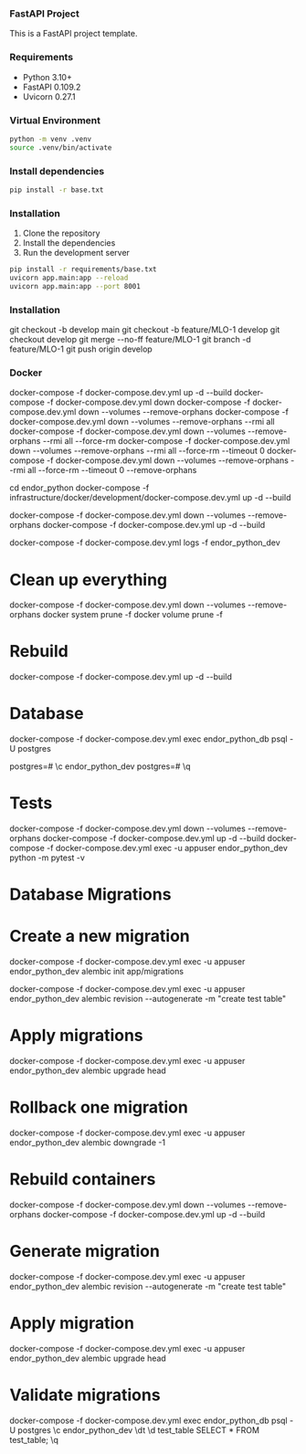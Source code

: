 ### FastAPI Project

This is a FastAPI project template. 

### Requirements

- Python 3.10+
- FastAPI 0.109.2
- Uvicorn 0.27.1


### Virtual Environment

```bash
python -m venv .venv
source .venv/bin/activate
```

### Install dependencies

```bash
pip install -r base.txt
```

### Installation

1. Clone the repository
2. Install the dependencies
3. Run the development server

```bash
pip install -r requirements/base.txt
uvicorn app.main:app --reload
uvicorn app.main:app --port 8001
```

### Installation

git checkout -b develop main
git checkout -b feature/MLO-1 develop
git checkout develop
git merge --no-ff feature/MLO-1
git branch -d feature/MLO-1
git push origin develop

### Docker
docker-compose -f docker-compose.dev.yml up -d --build
docker-compose -f docker-compose.dev.yml down
docker-compose -f docker-compose.dev.yml down --volumes --remove-orphans
docker-compose -f docker-compose.dev.yml down --volumes --remove-orphans --rmi all
docker-compose -f docker-compose.dev.yml down --volumes --remove-orphans --rmi all --force-rm
docker-compose -f docker-compose.dev.yml down --volumes --remove-orphans --rmi all --force-rm --timeout 0
docker-compose -f docker-compose.dev.yml down --volumes --remove-orphans --rmi all --force-rm --timeout 0 --remove-orphans

cd endor_python
docker-compose -f infrastructure/docker/development/docker-compose.dev.yml up -d --build

docker-compose -f docker-compose.dev.yml down --volumes --remove-orphans
docker-compose -f docker-compose.dev.yml up -d --build

docker-compose -f docker-compose.dev.yml logs -f endor_python_dev


# Clean up everything
docker-compose -f docker-compose.dev.yml down --volumes --remove-orphans
docker system prune -f
docker volume prune -f

# Rebuild
docker-compose -f docker-compose.dev.yml up -d --build

# Database
docker-compose -f docker-compose.dev.yml exec endor_python_db psql -U postgres

postgres=# \c endor_python_dev
postgres=# \q


# Tests
docker-compose -f docker-compose.dev.yml down --volumes --remove-orphans
docker-compose -f docker-compose.dev.yml up -d --build
docker-compose -f docker-compose.dev.yml exec -u appuser endor_python_dev python -m pytest -v

# Database Migrations
# Create a new migration
docker-compose -f docker-compose.dev.yml exec -u appuser endor_python_dev alembic init app/migrations

docker-compose -f docker-compose.dev.yml exec -u appuser endor_python_dev alembic revision --autogenerate -m "create test table"

# Apply migrations
docker-compose -f docker-compose.dev.yml exec -u appuser endor_python_dev alembic upgrade head

# Rollback one migration
docker-compose -f docker-compose.dev.yml exec -u appuser endor_python_dev alembic downgrade -1

# Rebuild containers
docker-compose -f docker-compose.dev.yml down --volumes --remove-orphans
docker-compose -f docker-compose.dev.yml up -d --build

# Generate migration
docker-compose -f docker-compose.dev.yml exec -u appuser endor_python_dev alembic revision --autogenerate -m "create test table"

# Apply migration
docker-compose -f docker-compose.dev.yml exec -u appuser endor_python_dev alembic upgrade head


# Validate migrations
docker-compose -f docker-compose.dev.yml exec endor_python_db psql -U postgres
\c endor_python_dev
\dt
\d test_table
SELECT * FROM test_table;
\q